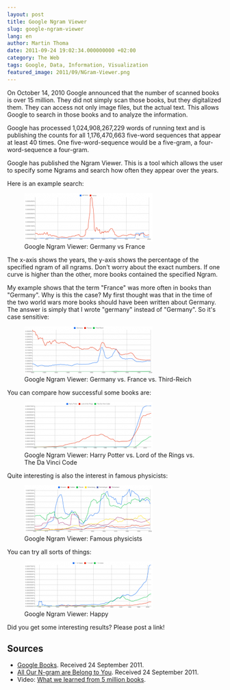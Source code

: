 ```yaml
---
layout: post
title: Google Ngram Viewer
slug: google-ngram-viewer
lang: en
author: Martin Thoma
date: 2011-09-24 19:02:34.000000000 +02:00
category: The Web
tags: Google, Data, Information, Visualization
featured_image: 2011/09/NGram-Viewer.png
---
```

On October 14, 2010 Google announced that the number of scanned books is over 15 million. They did not simply scan those books, but they digitalized them. They can access not only image files, but the actual text. This allows Google to search in those books and to analyze the information.

Google has processed 1,024,908,267,229 words of running text and is publishing the counts for all 1,176,470,663 five-word sequences that appear at least 40 times. One five-word-sequence would be a five-gram, a four-word-sequence a four-gram.

Google has published the Ngram Viewer. This is a tool which allows the user to specify some Ngrams and search how often they appear over the years.

Here is an example search:

<figure class="alignnone">
            <a href="../images/2011/09/Google-Ngram-Viewer-germany-france-300x113.png"><img src="../images/2011/09/Google-Ngram-Viewer-germany-france-300x113.png" alt="Google Ngram Viewer: Germany vs France" style="max-width:300px;max-height:113px;" class="size-medium wp-image-1971"/></a>
            <figcaption class="text-center">Google Ngram Viewer: Germany vs France</figcaption>
        </figure>

The x-axis shows the years, the y-axis shows the percentage of the specified ngram of all ngrams.
Don't worry about the exact numbers. If one curve is higher than the other, more books contained the specified Ngram.

My example shows that the term "France" was more often in books than "Germany". Why is this the case? My first thought was that in the time of the two world wars more books should have been written about Germany. The answer is simply that I wrote "germany" instead of "Germany". So it's case sensitive:

<figure class="alignnone">
            <a href="../images/2011/09/Google-Ngram-Viewer-Germany-France-Third-Reich-300x112.png"><img src="../images/2011/09/Google-Ngram-Viewer-Germany-France-Third-Reich-300x112.png" alt="Google Ngram Viewer: Germany vs. France vs. Third-Reich" style="max-width:300px;max-height:112px;" class="size-medium wp-image-1981"/></a>
            <figcaption class="text-center">Google Ngram Viewer: Germany vs. France vs. Third-Reich</figcaption>
        </figure>

You can compare how successful some books are:
<figure class="alignnone">
            <a href="../images/2011/09/Google-Ngram-Viewer-Harry-Potter-Lord-of-the-Rings-The-Da-Vinci-Code-300x112.png"><img src="../images/2011/09/Google-Ngram-Viewer-Harry-Potter-Lord-of-the-Rings-The-Da-Vinci-Code-300x112.png" alt="Google Ngram Viewer: Harry Potter vs. Lord of the Rings vs. The Da Vinci Code" style="max-width:300px;max-height:112px;" class="size-medium wp-image-2001"/></a>
            <figcaption class="text-center">Google Ngram Viewer: Harry Potter vs. Lord of the Rings vs. The Da Vinci Code</figcaption>
        </figure>

Quite interesting is also the interest in famous physicists:
<figure class="alignnone">
            <a href="../images/2011/09/Google-Ngram-Viewer-Physics-300x113.png"><img src="../images/2011/09/Google-Ngram-Viewer-Physics-300x113.png" alt="Google Ngram Viewer: Famous physicists" style="max-width:300px;max-height:113px;" class="size-medium wp-image-2011"/></a>
            <figcaption class="text-center">Google Ngram Viewer: Famous physicists</figcaption>
        </figure>

You can try all sorts of things:
<figure class="alignnone">
            <a href="../images/2011/09/Google-Ngram-Viewer-Happy-300x111.png"><img src="../images/2011/09/Google-Ngram-Viewer-Happy-300x111.png" alt="Google Ngram Viewer: Happy" style="max-width:300px;max-height:111px;" class="size-medium wp-image-2031"/></a>
            <figcaption class="text-center">Google Ngram Viewer: Happy</figcaption>
        </figure>

Did you get some interesting results? Please post a link!

## Sources

- [Google Books](http://en.wikipedia.org/wiki/Google_Books). Received 24 September 2011.
- [All Our N-gram are Belong to You](http://googleresearch.blogspot.com/2006/08/all-our-n-gram-are-belong-to-you.html). Received 24 September 2011.
- Video: [What we learned from 5 million books](http://www.ted.com/talks/what_we_learned_from_5_million_books.html).
